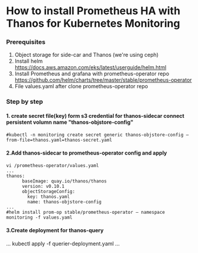 # How to install Prometheus HA with Thanos for Kubernetes Monitoring
### Prerequisites
1. Object storage for side-car and Thanos (we're using ceph)
2. Install helm https://docs.aws.amazon.com/eks/latest/userguide/helm.html
3. Install Prometheus and grafana with prometheus-operator repo https://github.com/helm/charts/tree/master/stable/prometheus-operator
4. File values.yaml after clone prometheus-operator repo

### Step by step
#### 1. create secret file(key) form s3 credential for thanos-sidecar connect persistent volumn name "thanos-objstore-config"
```
#kubectl -n monitoring create secret generic thanos-objstore-config –from-file=thanos.yaml=thanos-secret.yaml
```
#### 2.Add thanos-sidecar to prometheus-operator config and apply
```
vi /prometheus-operator/values.yaml
...
thanos:
      baseImage: quay.io/thanos/thanos
      version: v0.10.1
      objectStorageConfig:
        key: thanos.yaml
        name: thanos-objstore-config
...
#helm install prom-op stable/prometheus-operator — namespace monitoring -f values.yaml
```
#### 3.Create deployment for thanos-query
...
kubectl apply -f querier-deployment.yaml
...